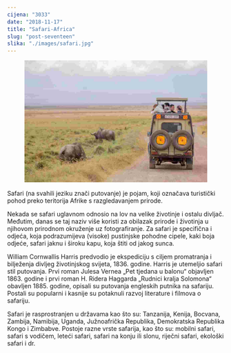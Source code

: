 ```yaml
---
cijena: "3033"
date: "2018-11-17"
title: "Safari-Africa"
slug: "post-seventeen"
slika: "./images/safari.jpg"
---
```


<!-- markdownlint-disable MD033 -->

<figure class="figure">
    <img src="./images/safari.jpg" alt="Title"/>
</figure>

Safari (na svahili jeziku znači putovanje) je pojam, koji označava turistički pohod preko teritorija Afrike s razgledavanjem prirode.

Nekada se safari uglavnom odnosio na lov na velike životinje i ostalu divljač. Međutim, danas se taj naziv više koristi za obilazak prirode i životinja u njihovom prirodnom okruženje uz fotografiranje. Za safari je specifična i odjeća, koja podrazumijeva (visoke) pustinjske pohodne cipele, kaki boja odjeće, safari jaknu i široku kapu, koja štiti od jakog sunca.

William Cornwallis Harris predvodio je ekspediciju s ciljem promatranja i bilježenja divljeg životinjskog svijeta, 1836. godine. Harris je utemeljio safari stil putovanja. Prvi roman Julesa Vernea „Pet tjedana u balonu“ objavljen 1863. godine i prvi roman H. Ridera Haggarda „Rudnici kralja Solomona“ obavljen 1885. godine, opisali su putovanja engleskih putnika na safariju. Postali su popularni i kasnije su potaknuli razvoj literature i filmova o safariju.

Safari je rasprostranjen u državama kao što su: Tanzanija, Kenija, Bocvana, Zambija, Namibija, Uganda, Južnoafrička Republika, Demokratska Republika Kongo i Zimbabve. Postoje razne vrste safarija, kao što su: mobilni safari, safari s vodičem, leteći safari, safari na konju ili slonu, riječni safari, ekološki safari i dr.
